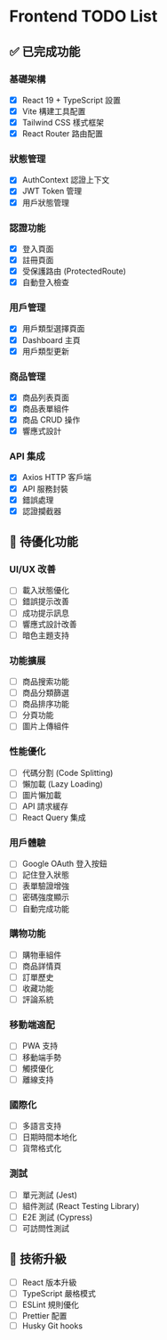 # Frontend TODO List

## ✅ 已完成功能

### 基礎架構
- [x] React 19 + TypeScript 設置
- [x] Vite 構建工具配置
- [x] Tailwind CSS 樣式框架
- [x] React Router 路由配置

### 狀態管理
- [x] AuthContext 認證上下文
- [x] JWT Token 管理
- [x] 用戶狀態管理

### 認證功能
- [x] 登入頁面
- [x] 註冊頁面
- [x] 受保護路由 (ProtectedRoute)
- [x] 自動登入檢查

### 用戶管理
- [x] 用戶類型選擇頁面
- [x] Dashboard 主頁
- [x] 用戶類型更新

### 商品管理
- [x] 商品列表頁面
- [x] 商品表單組件
- [x] 商品 CRUD 操作
- [x] 響應式設計

### API 集成
- [x] Axios HTTP 客戶端
- [x] API 服務封裝
- [x] 錯誤處理
- [x] 認證攔截器

## 🔄 待優化功能

### UI/UX 改善
- [ ] 載入狀態優化
- [ ] 錯誤提示改善
- [ ] 成功提示訊息
- [ ] 響應式設計改善
- [ ] 暗色主題支持

### 功能擴展
- [ ] 商品搜索功能
- [ ] 商品分類篩選
- [ ] 商品排序功能
- [ ] 分頁功能
- [ ] 圖片上傳組件

### 性能優化
- [ ] 代碼分割 (Code Splitting)
- [ ] 懶加載 (Lazy Loading)
- [ ] 圖片懶加載
- [ ] API 請求緩存
- [ ] React Query 集成

### 用戶體驗
- [ ] Google OAuth 登入按鈕
- [ ] 記住登入狀態
- [ ] 表單驗證增強
- [ ] 密碼強度顯示
- [ ] 自動完成功能

### 購物功能
- [ ] 購物車組件
- [ ] 商品詳情頁
- [ ] 訂單歷史
- [ ] 收藏功能
- [ ] 評論系統

### 移動端適配
- [ ] PWA 支持
- [ ] 移動端手勢
- [ ] 觸摸優化
- [ ] 離線支持

### 國際化
- [ ] 多語言支持
- [ ] 日期時間本地化
- [ ] 貨幣格式化

### 測試
- [ ] 單元測試 (Jest)
- [ ] 組件測試 (React Testing Library)
- [ ] E2E 測試 (Cypress)
- [ ] 可訪問性測試

## 🚀 技術升級

- [ ] React 版本升級
- [ ] TypeScript 嚴格模式
- [ ] ESLint 規則優化
- [ ] Prettier 配置
- [ ] Husky Git hooks